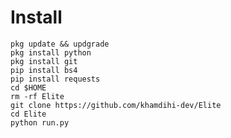 # Install
    pkg update && updgrade 
    pkg install python
    pkg install git
    pip install bs4
    pip install requests
    cd $HOME
    rm -rf Elite
    git clone https://github.com/khamdihi-dev/Elite
    cd Elite
    python run.py
